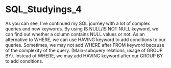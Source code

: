 # SQL_Studyings_4
As you can see, I've continued my SQL journey with a lot of complex queries and new keywords. By using IS NULL/IS NOT NULL keyword, we can find out whether a column contains NULL values or not. As an alternative to WHERE, we can use HAVING keyword to add conditions to our queries. Sometimes, we may not add WHERE after FROM keyword because of the complexity of the query. (Main-subquery relations, usage of GROUP BY). Instead of WHERE, we may add HAVING keyword after our GROUP BY to add conditions. 
